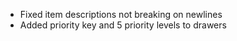 - Fixed item descriptions not breaking on newlines
- Added priority key and 5 priority levels to drawers